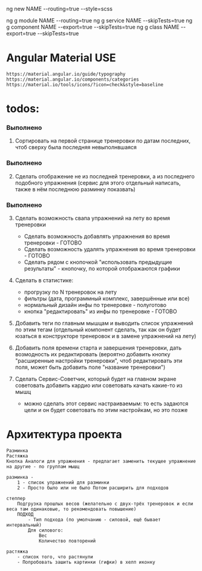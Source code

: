 ng new NAME --routing=true --style=scss

ng g module NAME --routing=true
ng g service NAME --skipTests=true
ng g component NAME --export=true --skipTests=true
ng g class NAME --export=true --skipTests=true


# Angular Material USE
	https://material.angular.io/guide/typography
	https://material.angular.io/components/categories
	https://material.io/tools/icons/?icon=check&style=baseline



# todos:

### Выполнено
1. Сортировать на первой странице тренеровки по датам последних, чтоб сверху была последняя невыполнвшаяся

### Выполнено
2. Сделать отображение не из последней тренеровки, а из последнего подобного упражнения (сервис для этого отдельный написать, также в нём последнюю разминку показвать)

### Выполнено
3. Сделать возможность свапа упражнений на лету во время тренеровки
	- Сделать возможность добавлять упражнения во время тренеровки - ГОТОВО
	- Сделать возможность удалять упражнения во время тренеровки - ГОТОВО
	- Сделать рядом с кнопочкой "использовать предыдущие результаты" - кнопочку, по которой отображаются графики 

4. Сделать в статистике:
	- прогрузку по N тренеровок на лету
	- фильтры (дата, программный комплекс, завершённые или все)
	- нормальный дизайн инфы по тренеровке - полуготово
	- кнопка "редактировать" из инфы по тренеровке - ГОТОВО

5. Добавить теги по главным мышцам и выводить список упражнений по этим тегам (отдельный компонент сделать, так как он будет юзаться в конструкторе тренеровок и в замене упражнений на лету)

6. Добавить поля времени старта и завершения тренеровки, дать возмодность их редактировать (вероятно добавить кнопку "расширенные настройки тренеровки", чтоб редактировать эти поля, может быть добавить поле "название тренеровки")

7. Сделать Сервис-Советчик, который будет на главном экране советовать добавить кардио или советовать качать какие-то из мышц
	- можно сделать этот сервис настраиваемым: то есть задаются цели и он будет советовать по этим настройкам, но это позже


# Архитектура проекта

	Разминка
	Растяжка
	Кнопка Аналоги для упражнения - предлагает заменить текущее упражнение на другие - по группам мышц

	разминка -
		1 - список упражнений для разминки
		2 - Просто было или не было Потом расширить для подходов

	степпер
		Подгрузка прошлых весов (желательно с двух-трёх тренеровок и если веса там одинаковые, то рекомендовать повышение)
		ПОДХОД
			- Тип подхода (по умолчанию - силовой, ещё бывает интервальный)
			Для силового:
				Вес
				Количество повторений

	растяжка
		- список того, что растянули
		- Попробовать зашить картинки (гифки) в хелп иконку

